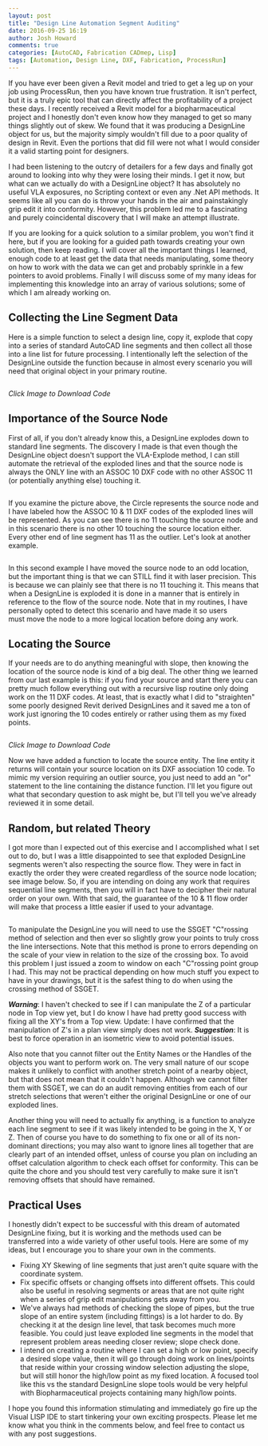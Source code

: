 ```yaml
---
layout: post
title: "Design Line Automation Segment Auditing"
date: 2016-09-25 16:19
author: Josh Howard
comments: true
categories: [AutoCAD, Fabrication CADmep, Lisp]
tags: [Automation, Design Line, DXF, Fabrication, ProcessRun]
---
```

If you have ever been given a Revit model and tried to get a leg up on your job using ProcessRun, then you have known true frustration. It isn't perfect, but it is a truly epic tool that can directly affect the profitability of a project these days. I recently received a Revit model for a biopharmaceutical project and I honestly don't even know how they managed to get so many things slightly out of skew. We found that it was producing a DesignLine object for us, but the majority simply wouldn't fill due to a poor quality of design in Revit. Even the portions that did fill were not what I would consider it a valid starting point for designers.

I had been listening to the outcry of detailers for a few days and finally got around to looking into why they were losing their minds. I get it now, but what can we actually do with a DesignLine object? It has absolutely no useful VLA exposures, no Scripting context or even any .Net API methods. It seems like all you can do is throw your hands in the air and painstakingly grip edit it into conformity. However, this problem led me to a fascinating and purely coincidental discovery that I will make an attempt illustrate.

If you are looking for a quick solution to a similar problem, you won't find it here, but if you are looking for a guided path towards creating your own solution, then keep reading. I will cover all the important things I learned, enough code to at least get the data that needs manipulating, some theory on how to work with the data we can get and probably sprinkle in a few pointers to avoid problems. Finally I will discuss some of my many ideas for implementing this knowledge into an array of various solutions; some of which I am already working on.

## Collecting the Line Segment Data
Here is a simple function to select a design line, copy it, explode that copy into a series of standard AutoCAD line segments and then collect all those into a line list for future processing. I intentionally left the selection of the DesignLine outside the function because in almost every scenario you will need that original object in your primary routine.

<a href="/assets/lsp/DesignLineExplode.lsp" target="_blank"><img src="../assets/img/092516_2140_designlinea1.png" alt="" /></a>

<span><i>Click Image to Download Code</i></span>

## Importance of the Source Node
First of all, if you don't already know this, a DesignLine explodes down to standard line segments. The discovery I made is that even though the DesignLine object doesn't support the VLA-Explode method, I can still automate the retrieval of the exploded lines and that the source node is always the ONLY line with an ASSOC 10 DXF code with no other ASSOC 11 (or potentially anything else) touching it.

<img src="../assets/img/092516_2140_designlinea2.gif" alt="" />

If you examine the picture above, the Circle represents the source node and I have labeled how the ASSOC 10 & 11 DXF codes of the exploded lines will be represented. As you can see there is no 11 touching the source node and in this scenario there is no other 10 touching the source location either. Every other end of line segment has 11 as the outlier. Let's look at another example.

<img src="../assets/img/092516_2140_designlinea3.gif" alt="" />

In this second example I have moved the source node to an odd location, but the important thing is that we can STILL find it with laser precision. This is because we can plainly see that there is no 11 touching it. This means that when a DesignLine is exploded it is done in a manner that is entirely in reference to the flow of the source node. Note that in my routines, I have personally opted to detect this scenario and have made it so users must move the node to a more logical location before doing any work.

## Locating the Source
If your needs are to do anything meaningful with slope, then knowing the location of the source node is kind of a big deal. The other thing we learned from our last example is this: if you find your source and start there you can pretty much follow everything out with a recursive lisp routine only doing work on the 11 DXF codes. At least, that is exactly what I did to "straighten" some poorly designed Revit derived DesignLines and it saved me a ton of work just ignoring the 10 codes entirely or rather using them as my fixed points.


<a href="/assets/lsp/DesignLineExplode.lsp" target="_blank"><img src="../assets/img/092516_2140_designlinea4.png" alt="" /></a>

<span><i>Click Image to Download Code</i></span>

Now we have added a function to locate the source entity. The line entity it returns will contain your source location on its DXF association 10 code. To mimic my version requiring an outlier source, you just need to add an "or" statement to the line containing the distance function. I'll let you figure out what that secondary question to ask might be, but I'll tell you we've already reviewed it in some detail.

## Random, but related Theory
I got more than I expected out of this exercise and I accomplished what I set out to do, but I was a little disappointed to see that exploded DesignLine segments weren't also respecting the source flow. They were in fact in exactly the order they were created regardless of the source node location; see image below. So, if you are intending on doing any work that requires sequential line segments, then you will in fact have to decipher their natural order on your own. With that said, the guarantee of the 10 & 11 flow order will make that process a little easier if used to your advantage.

<img src="../assets/img/092516_2140_designlinea5.gif" alt="" />

To manipulate the DesignLine you will need to use the SSGET "C"rossing method of selection and then ever so slightly grow your points to truly cross the line intersections. Note that this method is prone to errors depending on the scale of your view in relation to the size of the crossing box. To avoid this problem I just issued a zoom to window on each "C"rossing point group I had. This may not be practical depending on how much stuff you expect to have in your drawings, but it is the safest thing to do when using the crossing method of SSGET.

***Warning***: I haven't checked to see if I can manipulate the Z of a particular node in Top view yet, but I do know I have had pretty good success with fixing all the XY's from a Top view. Update: I have confirmed that the manipulation of Z's in a plan view simply does not work.
***Suggestion***: It is best to force operation in an isometric view to avoid potential issues.

Also note that you cannot filter out the Entity Names or the Handles of the objects you want to perform work on. The very small nature of our scope makes it unlikely to conflict with another stretch point of a nearby object, but that does not mean that it couldn't happen. Although we cannot filter them with SSGET, we can do an audit removing entities from each of our stretch selections that weren't either the original DesignLine or one of our exploded lines.

Another thing you will need to actually fix anything, is a function to analyze each line segment to see if it was likely intended to be going in the X, Y or Z. Then of course you have to do something to fix one or all of its non-dominant directions; you may also want to ignore lines all together that are clearly part of an intended offset, unless of course you plan on including an offset calculation algorithm to check each offset for conformity. This can be quite the chore and you should test very carefully to make sure it isn't removing offsets that should have remained.

## Practical Uses
I honestly didn't expect to be successful with this dream of automated DesignLine fixing, but it is working and the methods used can be transferred into a wide variety of other useful tools. Here are some of my ideas, but I encourage you to share your own in the comments.

- Fixing XY Skewing of line segments that just aren't quite square with the coordinate system.
- Fix specific offsets or changing offsets into different offsets. This could also be useful in resolving segments or areas that are not quite right when a series of grip edit manipulations gets away from you.
- We've always had methods of checking the slope of pipes, but the true slope of an entire system (including fittings) is a lot harder to do. By checking it at the design line level, that task becomes much more feasible. You could just leave exploded line segments in the model that represent problem areas needing closer review; slope check done.
- I intend on creating a routine where I can set a high or low point, specify a desired slope value, then it will go through doing work on lines/points that reside within your crossing window selection adjusting the slope, but will still honor the high/low point as my fixed location. A focused tool like this vs the standard DesignLine slope tools would be very helpful with Biopharmaceutical projects containing many high/low points.

I hope you found this information stimulating and immediately go fire up the Visual LISP IDE to start tinkering your own exciting prospects. Please let me know what you think in the comments below, and feel free to contact us with any post suggestions.
